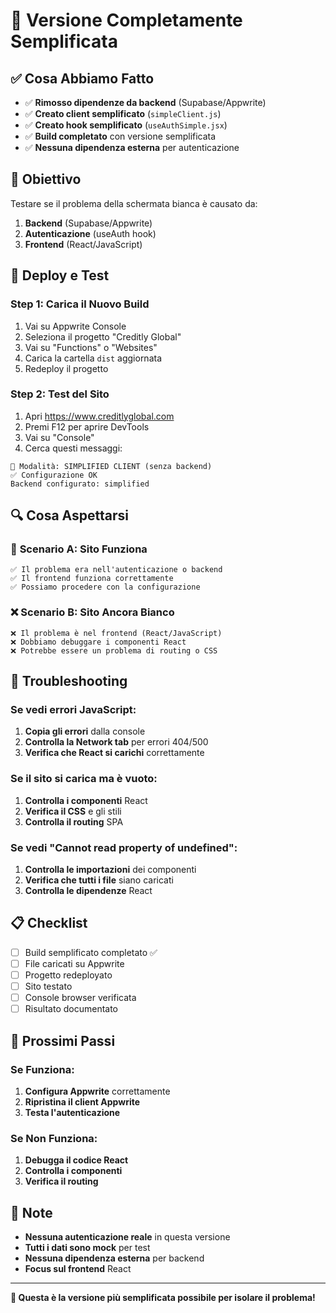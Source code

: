 # 🧪 Versione Completamente Semplificata

## ✅ Cosa Abbiamo Fatto

- ✅ **Rimosso dipendenze da backend** (Supabase/Appwrite)
- ✅ **Creato client semplificato** (`simpleClient.js`)
- ✅ **Creato hook semplificato** (`useAuthSimple.jsx`)
- ✅ **Build completato** con versione semplificata
- ✅ **Nessuna dipendenza esterna** per autenticazione

## 🎯 Obiettivo

Testare se il problema della schermata bianca è causato da:
1. **Backend** (Supabase/Appwrite)
2. **Autenticazione** (useAuth hook)
3. **Frontend** (React/JavaScript)

## 🚀 Deploy e Test

### Step 1: Carica il Nuovo Build
1. Vai su Appwrite Console
2. Seleziona il progetto "Creditly Global"
3. Vai su "Functions" o "Websites"
4. Carica la cartella `dist` aggiornata
5. Redeploy il progetto

### Step 2: Test del Sito
1. Apri https://www.creditlyglobal.com
2. Premi F12 per aprire DevTools
3. Vai su "Console"
4. Cerca questi messaggi:

```
🔧 Modalità: SIMPLIFIED CLIENT (senza backend)
✅ Configurazione OK
Backend configurato: simplified
```

## 🔍 Cosa Aspettarsi

### 🎉 **Scenario A: Sito Funziona**
```
✅ Il problema era nell'autenticazione o backend
✅ Il frontend funziona correttamente
✅ Possiamo procedere con la configurazione
```

### ❌ **Scenario B: Sito Ancora Bianco**
```
❌ Il problema è nel frontend (React/JavaScript)
❌ Dobbiamo debuggare i componenti React
❌ Potrebbe essere un problema di routing o CSS
```

## 🐛 Troubleshooting

### Se vedi errori JavaScript:
1. **Copia gli errori** dalla console
2. **Controlla la Network tab** per errori 404/500
3. **Verifica che React si carichi** correttamente

### Se il sito si carica ma è vuoto:
1. **Controlla i componenti** React
2. **Verifica il CSS** e gli stili
3. **Controlla il routing** SPA

### Se vedi "Cannot read property of undefined":
1. **Controlla le importazioni** dei componenti
2. **Verifica che tutti i file** siano caricati
3. **Controlla le dipendenze** React

## 📋 Checklist

- [ ] Build semplificato completato ✅
- [ ] File caricati su Appwrite
- [ ] Progetto redeployato
- [ ] Sito testato
- [ ] Console browser verificata
- [ ] Risultato documentato

## 🎯 Prossimi Passi

### Se Funziona:
1. **Configura Appwrite** correttamente
2. **Ripristina il client Appwrite**
3. **Testa l'autenticazione**

### Se Non Funziona:
1. **Debugga il codice React**
2. **Controlla i componenti**
3. **Verifica il routing**

## 📝 Note

- **Nessuna autenticazione reale** in questa versione
- **Tutti i dati sono mock** per test
- **Nessuna dipendenza esterna** per backend
- **Focus sul frontend** React

---

**🧪 Questa è la versione più semplificata possibile per isolare il problema!** 